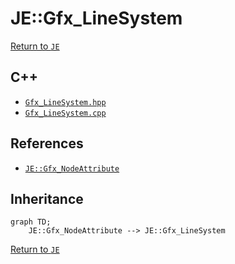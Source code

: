 # JE::Gfx_LineSystem

[Return to `JE`](/docs/je.md)

## C++

- [`Gfx_LineSystem.hpp`](/src/je/Gfx_LineSystem.hpp)
- [`Gfx_LineSystem.cpp`](/src/je/Gfx_LineSystem.cpp)

## References

- [`JE::Gfx_NodeAttribute`](/docs/je/Gfx_NodeAttribute.md)

## Inheritance

```mermaid
graph TD;
    JE::Gfx_NodeAttribute --> JE::Gfx_LineSystem
```

[Return to `JE`](/docs/je.md)